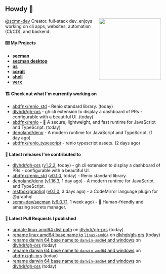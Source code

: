 ## Howdy 👋

<img align="right" src="https://github.com/abdfnx.png" width="200">

[@scmn-dev](https://github.com/scmn-dev) Creator. full-stack dev. enjoys working on cli apps, websites, automation (CI/CD), and backend.

#### ⌨️ My Projects

- [**secman**](https://github.com/scmn-dev/secman)
- [**secman desktop**](https://github.com/scmn-dev/desktop)
- [**ps**](https://github.com/scmn-dev/ps)
- [**corgit**](https://github.com/abdfnx/corgit)
- [**shell**](https://github.com/abdfnx/shell)
- [**verx**](https://github.com/abdfnx/verx)

#### 🏗️ Check out what I'm currently working on


- [abdfnx/renio_std](https://github.com/abdfnx/renio_std) - Renio standard library. (today)
- [dlvhdr/gh-prs](https://github.com/dlvhdr/gh-prs) - gh cli extension to display a dashboard of PRs - configurable with a beautiful UI. (today)
- [abdfnx/renio](https://github.com/abdfnx/renio) - 🦏 A secure, lightweight, and fast runtime for JavaScript and TypeScript. (today)
- [denoland/deno](https://github.com/denoland/deno) - A modern runtime for JavaScript and TypeScript. (1 day ago)
- [abdfnx/renio_typescript](https://github.com/abdfnx/renio_typescript) - renio typescript assets. (2 days ago)

#### 🔭 Latest releases I've contributed to

- [dlvhdr/gh-prs](https://github.com/dlvhdr/gh-prs) ([v1.2.2](https://github.com/dlvhdr/gh-prs/releases/tag/v1.2.2), today) - gh cli extension to display a dashboard of PRs - configurable with a beautiful UI.
- [abdfnx/renio_std](https://github.com/abdfnx/renio_std) ([v0.1.0](https://github.com/abdfnx/renio_std/releases/tag/v0.1.0), today) - Renio standard library.
- [denoland/deno](https://github.com/denoland/deno) ([v1.16.3](https://github.com/denoland/deno/releases/tag/v1.16.3), 1 day ago) - A modern runtime for JavaScript and TypeScript.
- [restbox/graphql](https://github.com/restbox/graphql) ([v0.1.0](https://github.com/restbox/graphql/releases/tag/v0.1.0), 3 days ago) - a CodeMirror language plugin for @graphql
- [scmn-dev/secman](https://github.com/scmn-dev/secman) ([v6.0.71](https://github.com/scmn-dev/secman/releases/tag/v6.0.71), 1 week ago) - 👊 Human-friendly and amazing secrets manager.

#### 🔨 Latest Pull Requests I published

- [update linux amd64 dist path](https://github.com/dlvhdr/gh-prs/pull/19) on [dlvhdr/gh-prs](https://github.com/dlvhdr/gh-prs) (today)
- [rename linux amd64 base name to `linux-amd64`](https://github.com/dlvhdr/gh-prs/pull/18) on [dlvhdr/gh-prs](https://github.com/dlvhdr/gh-prs) (today)
- [rename darwin 64 base name to `darwin-amd64` and windows](https://github.com/dlvhdr/gh-prs/pull/17) on [dlvhdr/gh-prs](https://github.com/dlvhdr/gh-prs) (today)
- [rename darwin 64 base name to `darwin-amd64` and windows](https://github.com/abdfnx/gh-prs/pull/1) on [abdfnx/gh-prs](https://github.com/abdfnx/gh-prs) (today)
- [rename darwin 64 base name to `darwin-amd64` and windows](https://github.com/dlvhdr/gh-prs/pull/16) on [dlvhdr/gh-prs](https://github.com/dlvhdr/gh-prs) (today)
